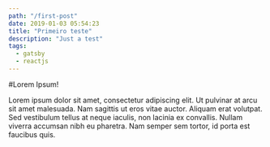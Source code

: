 ```yaml
---
path: "/first-post"
date: 2019-01-03 05:54:23
title: "Primeiro teste"
description: "Just a test"
tags:
  - gatsby
  - reactjs
---
```


#Lorem Ipsum!

Lorem ipsum dolor sit amet, consectetur adipiscing elit. Ut pulvinar at arcu sit amet malesuada. Nam sagittis ut eros vitae auctor. Aliquam erat volutpat. Sed vestibulum tellus at neque iaculis, non lacinia ex convallis. Nullam viverra accumsan nibh eu pharetra. Nam semper sem tortor, id porta est faucibus quis.
